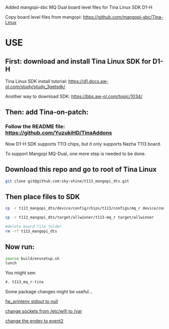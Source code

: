 Added mangopi-sbc MQ Dual board level files for Tina Linux SDK D1-H

Copy board level files from mangopi: https://github.com/mangopi-sbc/Tina-Linux


# USE

## First: download and install Tina Linux SDK for D1-H

Tina Linux SDK install tutorial: https://d1.docs.aw-ol.com/study/study_3getsdk/

Another way to download SDK: https://bbs.aw-ol.com/topic/1034/

## Then: add Tina-on-patch: 

### Follow the README file: https://github.com/YuzukiHD/TinaAddons

Now D1-H SDK supports T113 chips, but it only supports Nezha T113 board.

To support Mangopi MQ-Dual, one more step is needed to be done.

## Download this repo and go to root of Tina Linux

``` sh
git clone git@github.com:sky-shine/t113_mangopi_dts.git
```
## Then place files to SDK

``` sh
cp -r t113_mangopi_dts/device/config/chips/t113/configs/mq_r device/config/chips/t113/configs

cp -r t113_mangopi_dts/target/allwinner/t113-mq_r target/allwinner

#delete board file folder
rm -rf t113_mangopi_dts
``` 
## Now run:

``` sh
source build/envsetup.sh
lunch
```
You might see:
``` sh
4. t113_mq_r-tina
``` 

Some package changes might be useful...

[fw_printenv stdout to null](https://github.com/mangopi-sbc/tina-package/commit/7f4072cfded97aef8d6ace123056f9f8a7dcebfc)

[change sockets from /etc/wifi to /var](https://github.com/mangopi-sbc/tina-package/commit/4a81e6d966dec48163d68ec35942d5fc1ef94e87)

[change the endev to event2](https://github.com/mangopi-sbc/tina-package/commit/5fc4928fb92380939a024b02127c8715d74212db)
